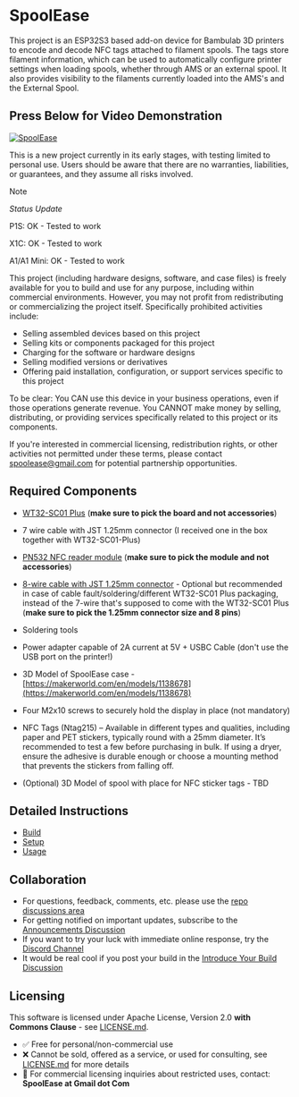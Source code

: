 # SpoolEase

This project is an ESP32S3 based add-on device for Bambulab 3D printers to encode and decode NFC tags attached to filament spools. The tags store filament information, which can be used to automatically configure printer settings when loading spools, whether through AMS or an external spool. It also provides visibility to the filaments currently loaded into the AMS's and the External Spool. 

## Press Below for Video Demonstration

[![SpoolEase](https://img.youtube.com/vi/WKIBzVbrhOg/0.jpg)](https://www.youtube.com/watch?v=WKIBzVbrhOg)

This is a new project currently in its early stages, with testing limited to personal use. Users should be aware that there are no warranties, liabilities, or guarantees, and they assume all risks involved.

> [!Note]
> *Status Update*
>
> P1S: OK - Tested to work
>
> X1C: OK - Tested to work
>
> A1/A1 Mini: OK - Tested to work

This project (including hardware designs, software, and case files) is freely available for you to build and use for any purpose, including within commercial environments. However, you may not profit from redistributing or commercializing the project itself. Specifically prohibited activities include:

- Selling assembled devices based on this project
- Selling kits or components packaged for this project
- Charging for the software or hardware designs
- Selling modified versions or derivatives
- Offering paid installation, configuration, or support services specific to this project

To be clear: You CAN use this device in your business operations, even if those operations generate revenue. You CANNOT make money by selling, distributing, or providing services specifically related to this project or its components.

If you're interested in commercial licensing, redistribution rights, or other activities not permitted under these terms, please contact spoolease@gmail.com for potential partnership opportunities.

## Required Components

- [WT32-SC01 Plus](https://www.aliexpress.com/item/3256805864064800.html) (**make sure to pick the board and not accessories**)
- 7 wire cable with JST 1.25mm connector (I received one in the box together with WT32-SC01-Plus)
- [PN532 NFC reader module](https://www.aliexpress.com/item/3256806852006648.html) (**make sure to pick the module and not accessories**)
- [8-wire cable with JST 1.25mm connector](https://www.aliexpress.com/item/1005007079265201.html) - Optional but recommended in case of cable fault/soldering/different WT32-SC01 Plus packaging, instead of the 7-wire that's supposed to come with the WT32-SC01 Plus (**make sure to pick the 1.25mm connector size and 8 pins**)
- Soldering tools
- Power adapter capable of 2A current at 5V + USBC Cable (don't use the USB port on the printer!)
- 3D Model of SpoolEase case - [https://makerworld.com/en/models/1138678](https://makerworld.com/en/models/1138678)
- Four M2x10 screws to securely hold the display in place (not mandatory)

- NFC Tags (Ntag215) – Available in different types and qualities, including paper and PET stickers, typically round with a 25mm diameter. It’s recommended to test a few before purchasing in bulk. If using a dryer, ensure the adhesive is durable enough or choose a mounting method that prevents the stickers from falling off.

- (Optional) 3D Model of spool with place for NFC sticker tags - TBD

## Detailed Instructions
- [Build](documentation/build.md)
- [Setup](documentation/setup.md)
- [Usage](documentation/usage.md)

## Collaboration

- For questions, feedback, comments, etc. please use the [repo discussions area](https://github.com/yanshay/SpoolEase/discussions)
- For getting notified on important updates, subscribe to the [Announcements Discussion](https://github.com/yanshay/SpoolEase/discussions/7)
- If you want to try your luck with immediate online response, try the [Discord Channel](https://discord.com/channels/1344027434571272252/1344027676461105234)
- It would be real cool if you post your build in the [Introduce Your Build Discussion](https://github.com/yanshay/SpoolEase/discussions/8) 
## Licensing
This software is licensed under Apache License, Version 2.0  **with Commons Clause** - see [LICENSE.md](LICENSE.md).
- ✅ Free for personal/non-commercial use
- ❌ Cannot be sold, offered as a service, or used for consulting, see [LICENSE.md](LICENSE.md) for more details
- 📧 For commercial licensing inquiries about restricted uses, contact: **SpoolEase at Gmail dot Com** 
